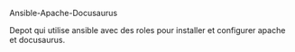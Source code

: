 Ansible-Apache-Docusaurus

Depot qui utilise ansible avec des roles pour installer et configurer apache et docusaurus.
